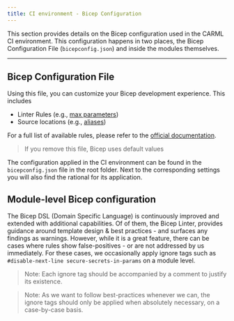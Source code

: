 ```yaml
---
title: CI environment - Bicep Configuration
---
```


This section provides details on the Bicep configuration used in the CARML CI environment. This configuration happens in two places, the Bicep Configuration File (`bicepconfig.json`) and inside the modules themselves.

---

## Bicep Configuration File

Using this file, you can customize your Bicep development experience. This includes

- Linter Rules (e.g., [max parameters](https://learn.microsoft.com/en-us/azure/azure-resource-manager/bicep/linter-rule-max-parameters))
- Source locations (e.g., [aliases](https://learn.microsoft.com/en-us/azure/azure-resource-manager/bicep/bicep-config-modules))

For a full list of available rules, please refer to the [official documentation](https://learn.microsoft.com/en-us/azure/azure-resource-manager/bicep/bicep-config).

> If you remove this file, Bicep uses default values

The configuration applied in the CI environment can be found in the `bicepconfig.json` file in the root folder. Next to the corresponding settings you will also find the rational for its application.

## Module-level Bicep configuration

The Bicep DSL (Domain Specific Language) is continuously improved and extended with additional capabilities. Of of them, the Bicep Linter, provides guidance around template design & best practices - and surfaces any findings as warnings. However, while it is a great feature, there can be cases where rules show false-positives - or are not addressed by us immediately. For these cases, we occasionally apply ignore tags such as `#disable-next-line secure-secrets-in-params` on a module level.

> Note: Each ignore tag should be accompanied by a comment to justify its existence.

> Note: As we want to follow best-practices whenever we can, the ignore tags should only be applied when absolutely necessary, on a case-by-case basis.
